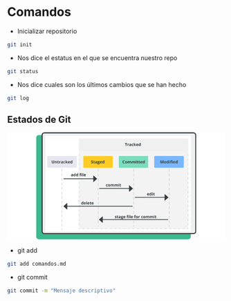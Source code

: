 # Comandos

- Inicializar repositorio
```bash
git init
```

- Nos dice el estatus en el que se encuentra nuestro repo
```bash
git status
```

- Nos dice cuales son los últimos cambios que se han hecho
```bash
git log
```

## Estados de Git

![alt text](image.png)

- git add
```bash
git add comandos.md
```

- git commit
```bash
git commit -m "Mensaje descriptivo"
```